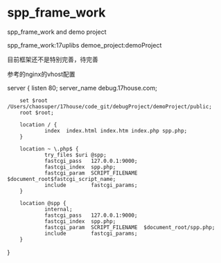 # spp_frame_work
spp_frame_work and demo project 

spp_frame_work:17uplibs
demoe_project:demoProject


目前框架还不是特别完善，待完善


参考的nginx的vhost配置

server {
        listen       80;
        server_name  debug.17house.com;

        set $root  /Users/chaosuper/17house/code_git/debugProject/demoProject/public;
        root $root;

        location / {
                index  index.html index.htm index.php spp.php;
        }
        
        location ~ \.php$ {
                try_files $uri @spp;
                fastcgi_pass   127.0.0.1:9000;
                fastcgi_index  spp.php;
                fastcgi_param  SCRIPT_FILENAME  $document_root$fastcgi_script_name;
                include        fastcgi_params;
        }

        location @spp {
                internal;
                fastcgi_pass   127.0.0.1:9000;
                fastcgi_index  spp.php;
                fastcgi_param  SCRIPT_FILENAME  $document_root/spp.php;
                include        fastcgi_params;
        }
}

